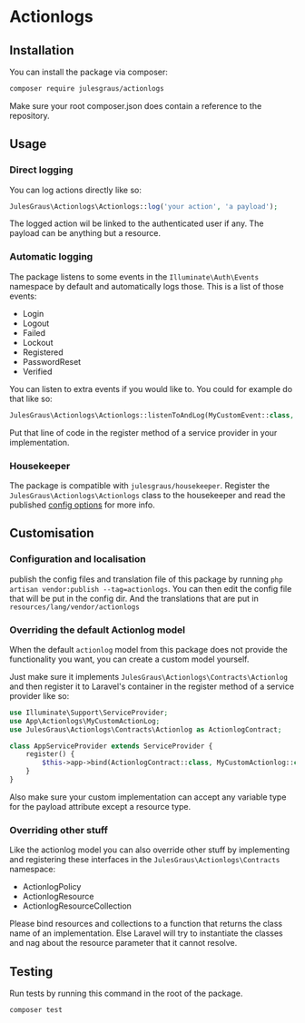 # Actionlogs
## Installation
You can install the package via composer:
```bash
composer require julesgraus/actionlogs
```
Make sure your root composer.json does contain a reference to the repository.

## Usage
### Direct logging
You can log actions directly like so:
```php
JulesGraus\Actionlogs\Actionlogs::log('your action', 'a payload');
```
The logged action wil be linked to the authenticated user if any. The payload can be anything but a resource.

### Automatic logging
The package listens to some events in the ```Illuminate\Auth\Events``` namespace by default and automatically logs those. 
This is a list of those events:
- Login
- Logout
- Failed
- Lockout
- Registered
- PasswordReset
- Verified

You can listen to extra events if you would like to. You could for example do that like so:
```php
JulesGraus\Actionlogs\Actionlogs::listenToAndLog(MyCustomEvent::class, fn(MyCustomEvent::class $event) => 'Logging something for my customevent: '.$event->user->email)
```
Put that line of code in the register method of a service provider in your implementation.

### Housekeeper
The package is compatible with ```julesgraus/housekeeper```. Register the ```JulesGraus\Actionlogs\Actionlogs``` class to the
housekeeper and read the published [config options](#configuration-and-localisation) for more info.

## Customisation
### Configuration and localisation
publish the config files and translation file of this package by running ```php artisan vendor:publish --tag=actionlogs```.
You can then edit the config file that will be put in the config dir.
And the translations that are put in ```resources/lang/vendor/actionlogs```

### Overriding the default Actionlog model
When the default ```actionlog``` model from this package does not provide the functionality you want, you can create
a custom model yourself. 

Just make sure it implements ```JulesGraus\Actionlogs\Contracts\Actionlog``` and then register it to
Laravel's container in the register method of a service provider like so:

```php
use Illuminate\Support\ServiceProvider;
use App\Actionlogs\MyCustomActionLog;
use JulesGraus\Actionlogs\Contracts\Actionlog as ActionlogContract;

class AppServiceProvider extends ServiceProvider {
    register() {
        $this->app->bind(ActionlogContract::class, MyCustomActionlog::class);
    }
}
```
Also make sure your custom implementation can accept any variable type for the payload attribute except a resource type.

### Overriding other stuff
Like the actionlog model you can also override other stuff by implementing 
and registering these interfaces in the ```JulesGraus\Actionlogs\Contracts``` namespace:
- ActionlogPolicy
- ActionlogResource
- ActionlogResourceCollection

Please bind resources and collections to a function that returns the class name of an implementation.
Else Laravel will try to instantiate the classes and nag about the resource parameter that it cannot resolve.



## Testing
Run tests by running this command in the root of the package.

```bash
composer test
```
